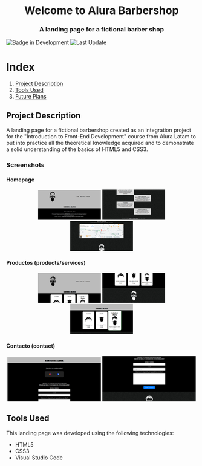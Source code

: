 <h1 align="center"> Welcome to Alura Barbershop </h1>
<h3 align="center"> A landing page for a fictional barber shop </h3>

![Badge in Development](https://img.shields.io/badge/Version-1.1-green) ![Last Update](https://img.shields.io/badge/Last%20update-03%2F08%2F2024-blue)

# Index

1. [Project Description](#project-description)
2. [Tools Used](#tools-used)
3. [Future Plans](#future-plans)

## Project Description

A landing page for a fictional barbershop created as an integration project for the "Introduction to Front-End Development" course from Alura Latam to put into practice all the 
theoretical knowledge acquired and to demonstrate a solid understanding of the basics of HTML5 and CSS3.

### Screenshots

#### Homepage

<p align="center">
  <img src="imgs/homepage1.png" alt="Homepage 1" width="33%">
  <img src="imgs/homepage2.png" alt="Homepage 2" width="33%">
  <img src="imgs/homepage3.png" alt="Homepage 3" width="33%">
</p>

#### Productos (products/services)

<p align="center">
  <img src="imgs/productos1.png" alt="Productos 1" width="33%">
  <img src="imgs/productos2.png" alt="Productos 2" width="33%">
  <img src="imgs/productos3.png" alt="Productos 3" width="33%">
</p>

#### Contacto (contact)

<p align="center">
  <img src="imgs/contacto1.png" alt="Productos 1" width="49%">
  <img src="imgs/contacto2.png" alt="Productos 2" width="49%">
</p>

## Tools Used

This landing page was developed using the following technologies:

* HTML5
* CSS3
* Visual Studio Code
